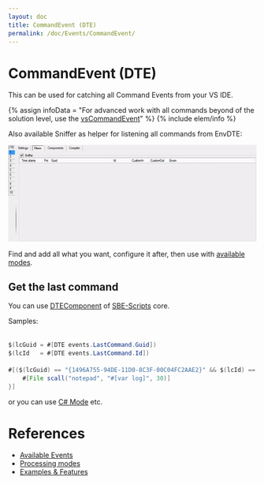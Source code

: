 ```yaml
---
layout: doc
title: CommandEvent (DTE)
permalink: /doc/Events/CommandEvent/
---
```

# CommandEvent (DTE)

This can be used for catching all Command Events from your VS IDE.

{% assign infoData = "For advanced work with all commands beyond of the solution level, use the [vsCommandEvent](http://vsce.r-eg.net/doc/Modes/EnvCommand/)" %}
{% include elem/info %}

Also available Sniffer as helper for listening all commands from EnvDTE:

![Sniffer](../../Resources/examples/CommandEvent.gif)

Find and add all what you want, configure it after, then use with [available modes](../../Modes/).

## Get the last command

You can use [DTEComponent](../../Scripts/SBE-Scripts/Components/DTEComponent/) of [SBE-Scripts](../../Scripts/SBE-Scripts/) core.

Samples:

```java 

$(lcGuid = #[DTE events.LastCommand.Guid])
$(lcId   = #[DTE events.LastCommand.Id])

#[($(lcGuid) == "{1496A755-94DE-11D0-8C3F-00C04FC2AAE2}" && $(lcId) == 1627) {
    #[File scall("notepad", "#[var log]", 30)]
}]
```

or you can use [C# Mode](../../Modes/CSharp/) etc.

# References

* [Available Events](../../Events/)
* [Processing modes](../../Modes/)
* [Examples & Features](../../Examples/)